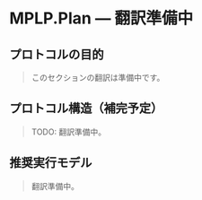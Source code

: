 ﻿---
version: v1.0.0
status: frozen
releaseDate: 2025-06-28
source: MPLP
license: MIT
---
# MPLP.Plan — 翻訳準備中

## プロトコルの目的
> このセクションの翻訳は準備中です。

## プロトコル構造（補完予定）
> TODO: 翻訳準備中。

## 推奨実行モデル
> 翻訳準備中。
